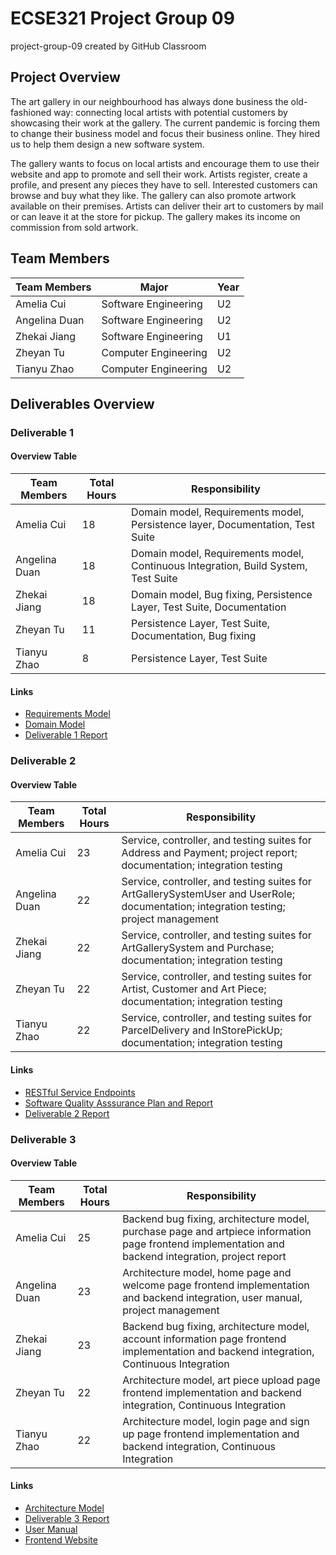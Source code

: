 # ECSE321 Project Group 09 
project-group-09 created by GitHub Classroom

## Project Overview

The art gallery in our neighbourhood has always done business the old-fashioned way: connecting local artists with potential customers by showcasing their work at the gallery. The current pandemic is forcing them to change their business model and focus their business online. They hired us to help them design a new software system.

The gallery wants to focus on local artists and encourage them to use their website and app to promote and sell their work. Artists register, create a profile, and present any pieces they have to sell. Interested customers can browse and buy what they like. The gallery can also promote artwork available on their premises. Artists can deliver their art to customers by mail or can leave it at the store for pickup. The gallery makes its income on commission from sold artwork.

## Team Members

| Team Members |	Major | Year |
| ------------ | ----------- |  ----------- |
| Amelia Cui |	Software Engineering | U2 |
| Angelina Duan	| Software Engineering | U2 |
| Zhekai Jiang | Software Engineering | U1 |
| Zheyan Tu | Computer Engineering | U2 |
| Tianyu Zhao | Computer Engineering | U2 |


## Deliverables Overview

### Deliverable 1

#### Overview Table

| Team Members |	Total Hours	| Responsibility |
| ------------ | ------------ | -------------- |
| Amelia Cui | 18 | Domain model, Requirements model, Persistence layer, Documentation, Test Suite |
| Angelina Duan	| 18 | Domain model, Requirements model, Continuous Integration, Build System, Test Suite |
| Zhekai Jiang | 18 | Domain model, Bug fixing, Persistence Layer, Test Suite, Documentation |
| Zheyan Tu | 11 | Persistence Layer, Test Suite, Documentation, Bug fixing |
| Tianyu Zhao | 8 | Persistence Layer, Test Suite |

#### Links
* [Requirements Model](https://github.com/McGill-ECSE321-Fall2020/project-group-09/wiki/Requirements-Model)
* [Domain Model](https://github.com/McGill-ECSE321-Fall2020/project-group-09/wiki/Domain-Model)
* [Deliverable 1 Report](https://github.com/McGill-ECSE321-Fall2020/project-group-09/wiki/Project-Report_1)

### Deliverable 2

#### Overview Table

| Team Members |	Total Hours	| Responsibility |
| ------------ | ------------ | -------------- |
| Amelia Cui | 23 | Service, controller, and testing suites for Address and Payment; project report; documentation; integration testing |
| Angelina Duan	| 22 | Service, controller, and testing suites for ArtGallerySystemUser and UserRole; documentation; integration testing; project management  |
| Zhekai Jiang | 22 | Service, controller, and testing suites for ArtGallerySystem and Purchase; documentation; integration testing |
| Zheyan Tu | 22 | Service, controller, and testing suites for Artist, Customer and Art Piece; documentation; integration testing |
| Tianyu Zhao | 22 | Service, controller, and testing suites for ParcelDelivery and InStorePickUp; documentation; integration testing |

#### Links
* [RESTful Service Endpoints](https://github.com/McGill-ECSE321-Fall2020/project-group-09/wiki/RESTful-Service-Endpoints)
* [Software Quality Asssurance Plan and Report](https://github.com/McGill-ECSE321-Fall2020/project-group-09/wiki/Software-QA-Plan-&-Report)
* [Deliverable 2 Report](https://github.com/McGill-ECSE321-Fall2020/project-group-09/wiki/Project-Report_2)

### Deliverable 3

#### Overview Table

| Team Members |	Total Hours	| Responsibility |
| ------------ | ------------ | -------------- |
| Amelia Cui | 25 | Backend bug fixing, architecture model, purchase page and artpiece information page frontend implementation and backend integration, project report|
| Angelina Duan	| 23 |  Architecture model, home page and welcome page frontend implementation and backend integration, user manual, project management |
| Zhekai Jiang | 23 | Backend bug fixing, architecture model, account information page frontend implementation and backend integration, Continuous Integration |
| Zheyan Tu | 22 | Architecture model, art piece upload page frontend implementation and backend integration, Continuous Integration |
| Tianyu Zhao | 22 | Architecture model, login page and sign up page frontend implementation and backend integration, Continuous Integration |

#### Links
* [Architecture Model](https://github.com/McGill-ECSE321-Fall2020/project-group-09/wiki/Architecture-Model)
* [Deliverable 3 Report](https://github.com/McGill-ECSE321-Fall2020/project-group-09/wiki/Project-Report_3)
* [User Manual](https://linduan.wixsite.com/website-2)
* [Frontend Website](https://artgallery-frontend-3223.herokuapp.com/)
